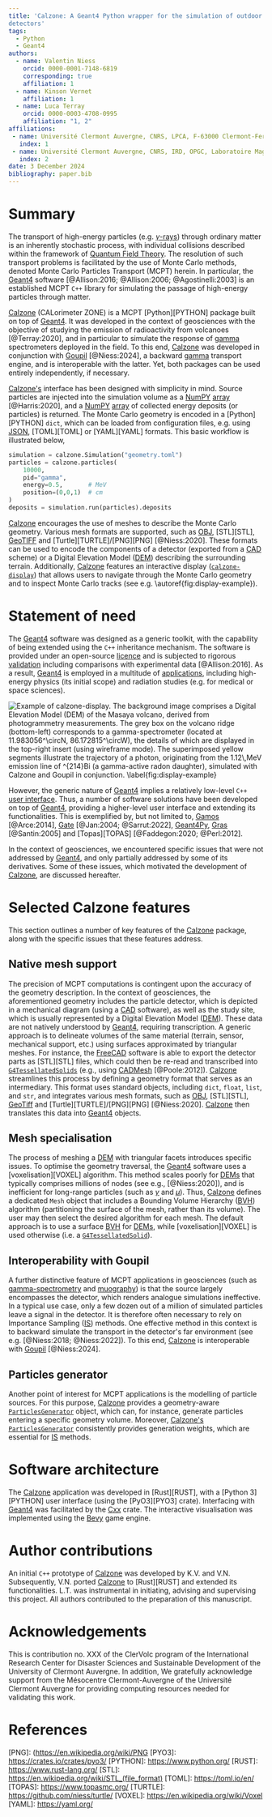 ```yaml
---
title: 'Calzone: A Geant4 Python wrapper for the simulation of outdoor particle
detectors'
tags:
  - Python
  - Geant4
authors:
  - name: Valentin Niess
    orcid: 0000-0001-7148-6819
    corresponding: true
    affiliation: 1
  - name: Kinson Vernet
    affiliation: 1
  - name: Luca Terray
    orcid: 0000-0003-4708-0995
    affiliation: "1, 2"
affiliations:
 - name: Université Clermont Auvergne, CNRS, LPCA, F-63000 Clermont-Ferrand, France.
   index: 1
 - name: Université Clermont Auvergne, CNRS, IRD, OPGC, Laboratoire Magmas et Volcans, F-63000 Clermont-Ferrand, France.
   index: 2
date: 3 December 2024
bibliography: paper.bib
---
```


# Summary

The transport of high-energy particles (e.g. [$\gamma$-rays][GAMMA_RAY]) through
ordinary matter is an inherently stochastic process, with individual collisions
described within the framework of [Quantum Field
Theory](https://en.wikipedia.org/wiki/Quantum_field_theory). The resolution of
such transport problems is facilitated by the use of Monte Carlo methods,
denoted Monte Carlo Particles Transport (MCPT) herein. In particular, the
[Geant4][GEANT4] software [@Allison:2016; @Allison:2006; @Agostinelli:2003] is
an established MCPT `C++` library for simulating the passage of high-energy
particles through matter.

[Calzone][CALZONE] (CALorimeter ZONE) is a MCPT [Python][PYTHON] package built
on top of [Geant4][GEANT4]. It was developed in the context of geosciences with
the objective of studying the emission of radioactivity from volcanoes
[@Terray:2020], and in particular to simulate the response of [gamma][GAMMA]
spectrometers deployed in the field. To this end, [Calzone][CALZONE] was
developed in conjunction with [Goupil][GOUPIL] [@Niess:2024], a backward
[gamma][GAMMA] transport engine, and is interoperable with the latter. Yet, both
packages can be used entirely independently, if necessary.

[Calzone's][CALZONE] interface has been designed with simplicity in mind. Source
particles are injected into the simulation volume as a [NumPY][NUMPY]
[array][NDARRAY] [@Harris:2020], and a [NumPY][NUMPY] [array][NDARRAY] of
collected energy deposits (or particles) is returned. The Monte Carlo geometry
is encoded in a [Python][PYTHON] `dict`, which can be loaded from configuration
files, e.g. using [JSON][JSON], [TOML][TOML] or [YAML][YAML] formats. This basic
workflow is illustrated below,

```python
simulation = calzone.Simulation("geometry.toml")
particles = calzone.particles(
    10000,
    pid="gamma",
    energy=0.5,       # MeV
    position=(0,0,1)  # cm
)
deposits = simulation.run(particles).deposits
```

[Calzone][CALZONE] encourages the use of meshes to describe the Monte Carlo
geometry. Various mesh formats are supported, such as [OBJ][OBJ], [STL][STL],
[GeoTIFF][GEOTIFF] and [Turtle][TURTLE]/[PNG][PNG] [@Niess:2020]. These formats
can be used to encode the components of a detector (exported from a [CAD][CAD]
scheme) or a Digital Elevation Model ([DEM][DEM]) describing the surrounding
terrain. Additionally, [Calzone][CALZONE] features an interactive display
([`calzone-display`][CALZONE_DISPLAY]) that allows users to navigate through the
Monte Carlo geometry and to inspect Monte Carlo tracks (see e.g.
\autoref{fig:display-example}).


# Statement of need

The [Geant4][GEANT4] software was designed as a generic toolkit, with the
capability of being extended using the `C++` inheritance mechanism. The software
is provided under an open-source
[licence](https://geant4.web.cern.ch/download/license) and is subjected to
rigorous [validation][GEANT4_PHYSICS] including comparisons with experimental
data [@Allison:2016]. As a result, [Geant4][GEANT4] is employed in a multitude
of [applications](https://geant4.web.cern.ch/about/#applications), including
high-energy physics (its initial scope) and radiation studies (e.g. for medical
or space sciences).

![
Example of [`calzone-display`][CALZONE_DISPLAY]. The background image comprises
a Digital Elevation Model ([DEM][DEM]) of the [Masaya][MASAYA] volcano, derived
from photogrammetry measurements. The grey box on the volcano ridge
(bottom-left) corresponds to a gamma-spectrometer (located at
[$11.983056^\circ$N, $86.172815^\circ$W][DETECTOR_LOC]), the details of which
are displayed in the top-right insert (using wireframe mode). The superimposed
yellow segments illustrate the trajectory of a photon, originating from the
$1.12\,$MeV emission line of $^{214}$Bi (a gamma-active radon daughter),
simulated with [Calzone][CALZONE] and [Goupil][GOUPIL] in conjunction.
\label{fig:display-example}
](display-example.png)

However, the generic nature of [Geant4][GEANT4] implies a relatively low-level
`C++` [user interface](https://geant4.kek.jp/Reference/). Thus, a number of
software solutions have been developed on top of [Geant4][GEANT4], providing a
higher-level user interface and extending its functionalities. This is
exemplified by, but not limited to, [Gamos][GAMOS] [@Arce:2014], [Gate][GATE]
[@Jan:2004; @Sarrut:2022], [Geant4Py][GEANT4PY], [Gras][GRAS] [@Santin:2005] and
[Topas][TOPAS] [@Faddegon:2020; @Perl:2012].

In the context of geosciences, we encountered specific issues that were not
addressed by [Geant4][GEANT4], and only partially addressed by some of its
derivatives. Some of these issues, which motivated the development of
[Calzone][Calzone], are discussed hereafter.


# Selected Calzone features

This section outlines a number of key features of the [Calzone][CALZONE]
package, along with the specific issues that these features address.

## Native mesh support

The precision of MCPT computations is contingent upon the accuracy of the
geometry description. In the context of geosciences, the aforementioned geometry
includes the particle detector, which is depicted in a mechanical diagram (using
a [CAD][CAD] software), as well as the study site, which is usually represented
by a Digital Elevation Model ([DEM][DEM]). These data are not natively
understood by [Geant4][GEANT4], requiring transcription. A generic approach is
to delineate volumes of the same material (terrain, sensor, mechanical support,
etc.) using surfaces approximated by triangular meshes. For instance, the
[FreeCAD][FREECAD] software is able to export the detector parts as [STL][STL]
files, which could then be re-read and transcribed into
[`G4TessellatedSolids`][G4TS] (e.g., using [CADMesh][CADMESH] [@Poole:2012]).
[Calzone][CALZONE] streamlines this process by defining a geometry format that
serves as an intermediary. This format uses standard objects, including `dict`,
`float`, `list`, and `str`, and integrates various mesh formats, such as
[OBJ][OBJ], [STL][STL], [GeoTiff][GEOTIFF] and [Turtle][TURTLE]/[PNG][PNG]
[@Niess:2020]. [Calzone][CALZONE] then translates this data into
[Geant4][GEANT4] objects.

## Mesh specialisation

The process of meshing a [DEM][DEM] with triangular facets introduces specific
issues. To optimise the geometry traversal, the [Geant4][GEANT4] software uses a
[voxelisation][VOXEL] algorithm. This method scales poorly for [DEMs][DEM] that
typically comprises millions of nodes (see e.g., [@Niess:2020]), and is
inefficient for long-range particles (such as [$\gamma$][GAMMA] and
[$\mu$][MUON]). Thus, [Calzone][CALZONE] defines a dedicated `Mesh` object that
includes a Bounding Volume Hierarchy ([BVH][BVH]) algorithm (partitioning the
surface of the mesh, rather than its volume). The user may then select the
desired algorithm for each mesh. The default approach is to use a surface
[BVH][BVH] for [DEMs][DEM], while [voxelisation][VOXEL] is used otherwise (i.e.
a [`G4TessellatedSolid`][G4TS]).

## Interoperability with Goupil

A further distinctive feature of MCPT applications in geosciences (such as
[gamma-spectrometry][GAMMA_SPECTROMETRY] and [muography][MUOGRAPHY]) is that the
source largely encompasses the detector, which renders analogue simulations
ineffective. In a typical use case, only a few dozen out of a million of
simulated particles leave a signal in the detector. It is therefore often
necessary to rely on Importance Sampling ([IS][IS]) methods. One effective
method in this context is to backward simulate the transport in the detector's
far environment (see e.g. [@Niess:2018; @Niess:2022]). To this end,
[Calzone][CALZONE] is interoperable with [Goupil][GOUPIL] [@Niess:2024].

## Particles generator

Another point of interest for MCPT applications is the modelling of particle
sources. For this purpose, [Calzone][CALZONE] provides a geometry-aware
[`ParticlesGenerator`][GENERATOR] object, which can, for instance, generate
particles entering a specific geometry volume. Moreover, [Calzone's][CALZONE]
[`ParticlesGenerator`][GENERATOR] consistently provides generation weights,
which are essential for [IS][IS] methods.


# Software architecture

The [Calzone][CALZONE] application was developed in [Rust][RUST], with a [Python
3][PYTHON] user interface (using the [PyO3][PYO3] crate). Interfacing with
[Geant4][GEANT4] was facilitated by the [Cxx](https://crates.io/crates/cxx)
crate. The interactive visualisation was implemented using the
[Bevy](https://bevyengine.org/) game engine.


# Author contributions

An initial `C++` prototype of [Calzone][CALZONE] was developed by K.V. and V.N.
Subsequently, V.N. ported [Calzone][CALZONE] to [Rust][RUST] and extended its
functionalities. L.T. was instrumental in initiating, advising and supervising
this project. All authors contributed to the preparation of this manuscript.


# Acknowledgements

This is contribution no. XXX of the ClerVolc program of the International
Research Center for Disaster Sciences and Sustainable Development of the
University of Clermont Auvergne. In addition, We gratefully acknowledge support
from the Mésocentre Clermont-Auvergne of the Université Clermont Auvergne for
providing computing resources needed for validating this work.


# References


[BVH]: https://en.wikipedia.org/wiki/Bounding_volume_hierarchy
[CAD]: https://en.wikipedia.org/wiki/Computer-aided_design
[CADMESH]: https://github.com/christopherpoole/CADMesh
[CALZONE]: https://github.com/niess/calzone/
[CALZONE_DISPLAY]: https://github.com/niess/calzone-display/
[DEM]: https://geant4.kek.jp/Reference/11.2.0/classG4TessellatedSolid.html
[DETECTOR_LOC]: https://www.google.fr/maps/place/11%C2%B058'59.0%22N+86%C2%B010'22.1%22W/
[FREECAD]: https://www.freecad.org/
[GAMMA]: https://en.wikipedia.org/wiki/Photon
[GAMMA_RAY]: https://en.wikipedia.org/wiki/Gamma_ray
[GAMMA_SPECTROMETRY]: https://en.wikipedia.org/wiki/Gamma_spectroscopy
[GAMOS]: https://fismed.ciemat.es/GAMOS/
[GATE]: http://www.opengatecollaboration.org/
[GEANT4]: https://geant4.web.cern.ch/
[GEANT4_PHYSICS]: https://geant4.web.cern.ch/collaboration/working_groups/physicsList/
[GEANT4PY]: https://github.com/koichi-murakami/g4python/
[GENERATOR]: https://calzone.readthedocs.io/en/latest/api.html#calzone.ParticlesGenerator
[GEOTIFF]: https://fr.wikipedia.org/wiki/GeoTIFF
[GOUPIL]: https://github.com/niess/goupil/
[GRAS]: https://space-env.esa.int/software-tools/gras/
[G4TS]: https://geant4.kek.jp/Reference/11.2.0/classG4TessellatedSolid.html
[IS]: https://en.wikipedia.org/wiki/Importance_sampling
[JSON]: https://www.json.org/json-en.html
[MASAYA]: https://en.wikipedia.org/wiki/Masaya_Volcano
[MUOGRAPHY]: https://en.wikipedia.org/wiki/Muon_tomography
[MUON]: https://en.wikipedia.org/wiki/Muon
[NDARRAY]: https://numpy.org/doc/2.1/reference/generated/numpy.ndarray.html
[NUMPY]: https://numpy.org/
[OBJ]: https://en.wikipedia.org/wiki/Wavefront_.obj_file
[PNG]: (https://en.wikipedia.org/wiki/PNG
[PYO3]: https://crates.io/crates/pyo3/
[PYTHON]: https://www.python.org/
[RUST]: https://www.rust-lang.org/
[STL]: https://en.wikipedia.org/wiki/STL_(file_format)
[TOML]: https://toml.io/en/
[TOPAS]: https://www.topasmc.org/
[TURTLE]: https://github.com/niess/turtle/
[VOXEL]: https://en.wikipedia.org/wiki/Voxel
[YAML]: https://yaml.org/
